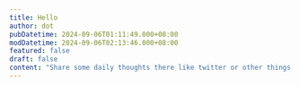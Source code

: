 ```yaml
---
title: Hello
author: dot
pubDatetime: 2024-09-06T01:11:49.000+08:00
modDatetime: 2024-09-06T02:13:46.000+08:00
featured: false
draft: false
content: "Share some daily thoughts there like twitter or other things."
---
```

